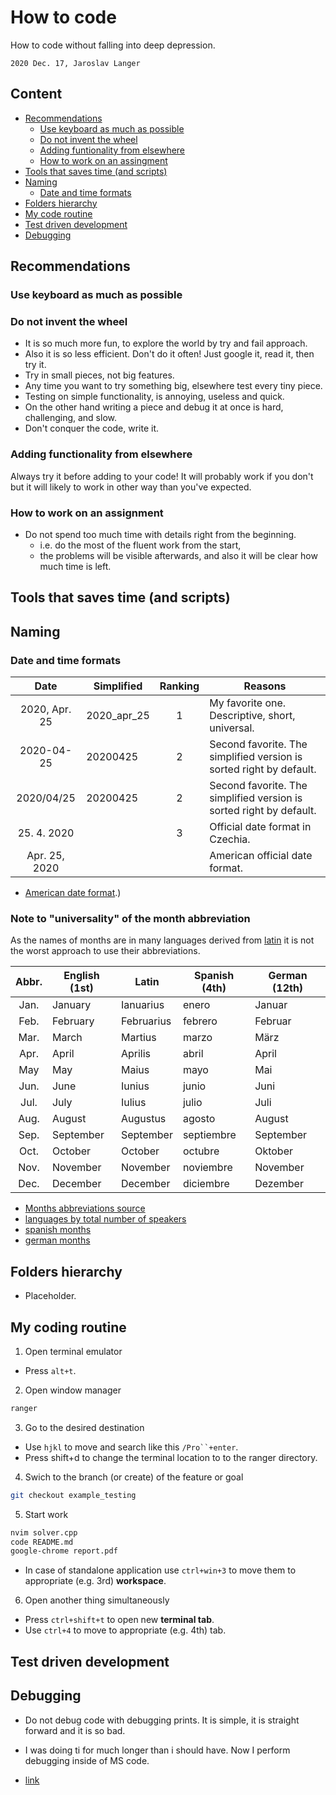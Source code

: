 # How to code

How to code without falling into deep depression.

`2020 Dec. 17, Jaroslav Langer`

## Content <!-- omit in toc -->

- [Recommendations](#recommendations)
  - [Use keyboard as much as possible](#use-keyboard-as-much-as-possible)
  - [Do not invent the wheel](#do-not-invent-the-wheel)
  - [Adding funtionality from elsewhere](#adding-funtionality-from-elsewhere)
  - [How to work on an assingment](#how-to-work-on-an-assingment)
- [Tools that saves time (and scripts)](#tools-that-saves-time-and-scripts)
- [Naming](#naming)
  - [Date and time formats](#date-and-time-formats)
- [Folders hierarchy](#folders-hierarchy)
- [My code routine](#my-code-routine)
- [Test driven development](#test-driven-development)
- [Debugging](#debugging)

## Recommendations

### Use keyboard as much as possible

### Do not invent the wheel

- It is so much more fun, to explore the world by try and fail approach.
- Also it is so less efficient. Don't do it often! Just google it, read it, then try it.
- Try in small pieces, not big features.
- Any time you want to try something big, elsewhere test every tiny piece.
- Testing on simple functionality, is annoying, useless and quick.
- On the other hand writing a piece and debug it at once is hard, challenging, and slow.
- Don't conquer the code, write it.

### Adding functionality from elsewhere

Always try it before adding to your code!
It will probably work if you don't but it will likely to work in other way than you've expected.

### How to work on an assignment

- Do not spend too much time with details right from the beginning.
  - i.e. do the most of the fluent work from the start,
  - the problems will be visible afterwards, and also it will be clear how much time is left.

## Tools that saves time (and scripts)

## Naming

### Date and time formats

| Date          | Simplified  | Ranking | Reasons                                                             |
| :---:         | ---         | :---:   | ---                                                                 |
| 2020, Apr. 25 | 2020_apr_25 | 1       | My favorite one. Descriptive, short, universal.                     |
| 2020-04-25    | 20200425    | 2       | Second favorite. The simplified version is sorted right by default. |
| 2020/04/25    | 20200425    | 2       | Second favorite. The simplified version is sorted right by default. |
| 25. 4. 2020   |             | 3       | Official date format in Czechia.                                    |
| Apr. 25, 2020 |             |         | American official date format.                                      |

- [American date format](https://iso.mit.edu/americanisms/date-format-in-the-united-states/#:~:text=The%20United%20States%20is%20one,yyyy%2Dmm%2Ddd).)

### Note to "universality" of the month abbreviation

As the names of months are in many languages derived from [latin](https://blogs.transparent.com/latin/months-of-the-year/) it is not the worst approach to use their abbreviations.

| Abbr. | English (1st) | Latin  | Spanish (4th) | German (12th) |
| :---: | ---       | ---        | ---           | ---           |
| Jan.  | January   | Ianuarius  | enero         | Januar        |
| Feb.  | February  | Februarius | febrero       | Februar       |
| Mar.  | March     | Martius    | marzo         | März          |
| Apr.  | April     | Aprilis    | abril         | April         |
| May   | May       | Maius      | mayo          | Mai           |
| Jun.  | June      | Iunius     | junio         | Juni          |
| Jul.  | July      | Iulius     | julio         | Juli          |
| Aug.  | August    | Augustus   | agosto        | August        |
| Sep.  | September | September  | septiembre    | September     |
| Oct.  | October   | October    | octubre       | Oktober       |
| Nov.  | November  | November   | noviembre     | November      |
| Dec.  | December  | December   | diciembre     | Dezember      |

- [Months abbreviations source](https://abbreviations.yourdictionary.com/articles/standard-month-and-days-of-the-week-abbreviations.html)
- [languages by total number of speakers](https://en.wikipedia.org/wiki/List_of_languages_by_total_number_of_speakers)
- [spanish months](https://spanish.kwiziq.com/revision/grammar/months-of-the-year-are-masculine)
- [german months](https://www.expatrio.com/living-germany/learn-german/german-months)

## Folders hierarchy

- Placeholder.

## My coding routine

1) Open terminal emulator

- Press `alt+t`.

2) Open window manager

```sh
ranger
```

3) Go to the desired destination

- Use `hjkl` to move and search like this `/Pro``+enter`.
- Press shift+d to change the terminal location to to the ranger directory.

4) Swich to the branch (or create) of the feature or goal

```sh
git checkout example_testing
```

5) Start work

```sh
nvim solver.cpp
code README.md
google-chrome report.pdf
```

- In case of standalone application use `ctrl+win+3` to move them to appropriate (e.g. 3rd) **workspace**.

6) Open another thing simultaneously

- Press `ctrl+shift+t` to open new **terminal tab**.
- Use `ctrl+4` to move to appropriate (e.g. 4th) tab.

## Test driven development

## Debugging

- Do not debug code with debugging prints. It is simple, it is straight forward and it is so bad.
- I was doing ti for much longer than i should have. Now I perform debugging inside of MS code.

- [link](https://code.visualstudio.com/docs/cpp/config-linux)


